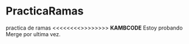 # PracticaRamas
practica de ramas
<<<<<<<<>>>>>>>>
**KAMBCODE**
Estoy probando Merge por ultima vez.
